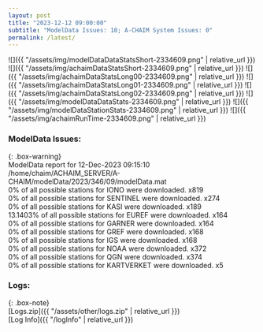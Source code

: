 ```yaml
---
layout: post
title: "2023-12-12 09:00:00"
subtitle: "ModelData Issues: 10; A-CHAIM System Issues: 0"
permalink: /latest/
---
```


![]({{ "/assets/img/modelDataDataStatsShort-2334609.png" | relative_url }})
![]({{ "/assets/img/achaimDataStatsShort-2334609.png" | relative_url }})
![]({{ "/assets/img/achaimDataStatsLong00-2334609.png" | relative_url }})
![]({{ "/assets/img/achaimDataStatsLong01-2334609.png" | relative_url }})
![]({{ "/assets/img/achaimDataStatsLong02-2334609.png" | relative_url }})
![]({{ "/assets/img/modelDataDataStats-2334609.png" | relative_url }})
![]({{ "/assets/img/modelDataStationStats-2334609.png" | relative_url }})
![]({{ "/assets/img/achaimRunTime-2334609.png" | relative_url }})


### ModelData Issues:  
  
{: .box-warning}  
 ModelData report for 12-Dec-2023 09:15:10   
 /home/chaim/ACHAIM_SERVER/A-CHAIM/modelData/2023/346/09/modelData.mat   
 0% of all possible stations for IONO were downloaded. x819   
 0% of all possible stations for SENTINEL were downloaded. x274   
 0% of all possible stations for KASI were downloaded. x189   
 13.1403% of all possible stations for EUREF were downloaded. x164   
 0% of all possible stations for GARNER were downloaded. x164   
 0% of all possible stations for GREF were downloaded. x168   
 0% of all possible stations for IGS were downloaded. x168   
 0% of all possible stations for NOAA were downloaded. x372   
 0% of all possible stations for QGN were downloaded. x374   
 0% of all possible stations for KARTVERKET were downloaded. x5   
  


### Logs:  
  
{: .box-note}  
[Logs.zip]({{ "/assets/other/logs.zip" | relative_url }})  
[Log Info]({{ "/logInfo" | relative_url }})  
